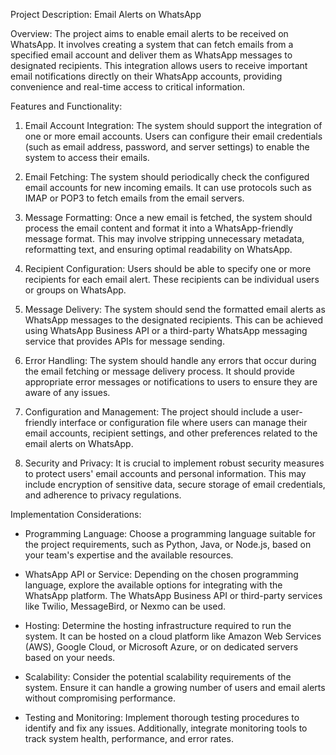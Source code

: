 Project Description: Email Alerts on WhatsApp

Overview:
The project aims to enable email alerts to be received on WhatsApp. It involves creating a system that can fetch emails from a specified email account and deliver them as WhatsApp messages to designated recipients. This integration allows users to receive important email notifications directly on their WhatsApp accounts, providing convenience and real-time access to critical information.

Features and Functionality:

1. Email Account Integration: The system should support the integration of one or more email accounts. Users can configure their email credentials (such as email address, password, and server settings) to enable the system to access their emails.

2. Email Fetching: The system should periodically check the configured email accounts for new incoming emails. It can use protocols such as IMAP or POP3 to fetch emails from the email servers.

3. Message Formatting: Once a new email is fetched, the system should process the email content and format it into a WhatsApp-friendly message format. This may involve stripping unnecessary metadata, reformatting text, and ensuring optimal readability on WhatsApp.

4. Recipient Configuration: Users should be able to specify one or more recipients for each email alert. These recipients can be individual users or groups on WhatsApp.

5. Message Delivery: The system should send the formatted email alerts as WhatsApp messages to the designated recipients. This can be achieved using WhatsApp Business API or a third-party WhatsApp messaging service that provides APIs for message sending.

6. Error Handling: The system should handle any errors that occur during the email fetching or message delivery process. It should provide appropriate error messages or notifications to users to ensure they are aware of any issues.

7. Configuration and Management: The project should include a user-friendly interface or configuration file where users can manage their email accounts, recipient settings, and other preferences related to the email alerts on WhatsApp.

8. Security and Privacy: It is crucial to implement robust security measures to protect users' email accounts and personal information. This may include encryption of sensitive data, secure storage of email credentials, and adherence to privacy regulations.

Implementation Considerations:

- Programming Language: Choose a programming language suitable for the project requirements, such as Python, Java, or Node.js, based on your team's expertise and the available resources.

- WhatsApp API or Service: Depending on the chosen programming language, explore the available options for integrating with the WhatsApp platform. The WhatsApp Business API or third-party services like Twilio, MessageBird, or Nexmo can be used.

- Hosting: Determine the hosting infrastructure required to run the system. It can be hosted on a cloud platform like Amazon Web Services (AWS), Google Cloud, or Microsoft Azure, or on dedicated servers based on your needs.

- Scalability: Consider the potential scalability requirements of the system. Ensure it can handle a growing number of users and email alerts without compromising performance.

- Testing and Monitoring: Implement thorough testing procedures to identify and fix any issues. Additionally, integrate monitoring tools to track system health, performance, and error rates.

